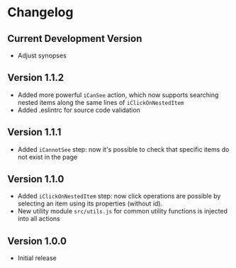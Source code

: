 # Changelog

## Current Development Version
- Adjust synopses

## Version 1.1.2
- Added more powerful `iCanSee` action, which now supports searching nested items along the same lines of `iClickOnNestedItem`
- Added .eslintrc for source code validation

## Version 1.1.1
- Added `iCannotSee` step: now it's possible to check that specific items do not exist in the page

## Version 1.1.0
- Added `iClickOnNestedItem` step: now click operations are possible by selecting an item using its properties (without id).
- New utility module `src/utils.js` for common utility functions is injected into all actions

## Version 1.0.0
- Initial release
